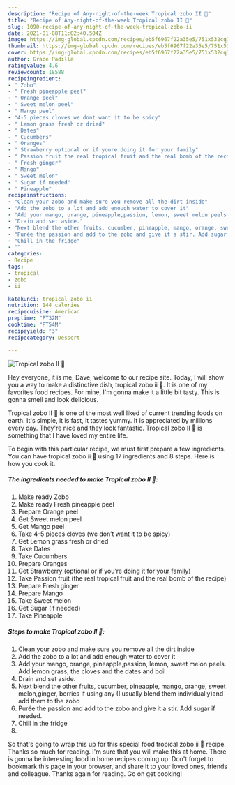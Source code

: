 ```yaml
---
description: "Recipe of Any-night-of-the-week Tropical zobo II 🌴"
title: "Recipe of Any-night-of-the-week Tropical zobo II 🌴"
slug: 1090-recipe-of-any-night-of-the-week-tropical-zobo-ii
date: 2021-01-08T11:02:40.504Z
image: https://img-global.cpcdn.com/recipes/eb5f6967f22a35e5/751x532cq70/tropical-zobo-ii-🌴-recipe-main-photo.jpg
thumbnail: https://img-global.cpcdn.com/recipes/eb5f6967f22a35e5/751x532cq70/tropical-zobo-ii-🌴-recipe-main-photo.jpg
cover: https://img-global.cpcdn.com/recipes/eb5f6967f22a35e5/751x532cq70/tropical-zobo-ii-🌴-recipe-main-photo.jpg
author: Grace Padilla
ratingvalue: 4.6
reviewcount: 18588
recipeingredient:
- " Zobo"
- " Fresh pineapple peel"
- " Orange peel"
- " Sweet melon peel"
- " Mango peel"
- "4-5 pieces cloves we dont want it to be spicy"
- " Lemon grass fresh or dried"
- " Dates"
- " Cucumbers"
- " Oranges"
- " Strawberry optional or if youre doing it for your family"
- " Passion fruit the real tropical fruit and the real bomb of the recipe"
- " Fresh ginger"
- " Mango"
- " Sweet melon"
- " Sugar if needed"
- " Pineapple"
recipeinstructions:
- "Clean your zobo and make sure you remove all the dirt inside"
- "Add the zobo to a lot and add enough water to cover it"
- "Add your mango, orange, pineapple,passion, lemon, sweet melon peels. Add lemon grass, the cloves and the dates and boil"
- "Drain and set aside."
- "Next blend the other fruits, cucumber, pineapple, mango, orange, sweet melon,ginger, berries if using any (I usually blend them individually)and add them to the zobo"
- "Purée the passion and add to the zobo and give it a stir. Add sugar if needed."
- "Chill in the fridge"
- ""
categories:
- Recipe
tags:
- tropical
- zobo
- ii

katakunci: tropical zobo ii 
nutrition: 144 calories
recipecuisine: American
preptime: "PT32M"
cooktime: "PT54M"
recipeyield: "3"
recipecategory: Dessert

---
```



![Tropical zobo II 🌴](https://img-global.cpcdn.com/recipes/eb5f6967f22a35e5/751x532cq70/tropical-zobo-ii-🌴-recipe-main-photo.jpg)

Hey everyone, it is me, Dave, welcome to our recipe site. Today, I will show you a way to make a distinctive dish, tropical zobo ii 🌴. It is one of my favorites food recipes. For mine, I'm gonna make it a little bit tasty. This is gonna smell and look delicious.

Tropical zobo II 🌴 is one of the most well liked of current trending foods on earth. It's simple, it is fast, it tastes yummy. It is appreciated by millions every day. They're nice and they look fantastic. Tropical zobo II 🌴 is something that I have loved my entire life.




To begin with this particular recipe, we must first prepare a few ingredients. You can have tropical zobo ii 🌴 using 17 ingredients and 8 steps. Here is how you cook it.

<!--inarticleads1-->

##### The ingredients needed to make Tropical zobo II 🌴:

1. Make ready  Zobo
1. Make ready  Fresh pineapple peel
1. Prepare  Orange peel
1. Get  Sweet melon peel
1. Get  Mango peel
1. Take 4-5 pieces cloves (we don’t want it to be spicy)
1. Get  Lemon grass fresh or dried
1. Take  Dates
1. Take  Cucumbers
1. Prepare  Oranges
1. Get  Strawberry (optional or if you’re doing it for your family)
1. Take  Passion fruit (the real tropical fruit and the real bomb of the recipe)
1. Prepare  Fresh ginger
1. Prepare  Mango
1. Take  Sweet melon
1. Get  Sugar (if needed)
1. Take  Pineapple




<!--inarticleads2-->

##### Steps to make Tropical zobo II 🌴:

1. Clean your zobo and make sure you remove all the dirt inside
1. Add the zobo to a lot and add enough water to cover it
1. Add your mango, orange, pineapple,passion, lemon, sweet melon peels. Add lemon grass, the cloves and the dates and boil
1. Drain and set aside.
1. Next blend the other fruits, cucumber, pineapple, mango, orange, sweet melon,ginger, berries if using any (I usually blend them individually)and add them to the zobo
1. Purée the passion and add to the zobo and give it a stir. Add sugar if needed.
1. Chill in the fridge
1. 




So that's going to wrap this up for this special food tropical zobo ii 🌴 recipe. Thanks so much for reading. I'm sure that you will make this at home. There is gonna be interesting food in home recipes coming up. Don't forget to bookmark this page in your browser, and share it to your loved ones, friends and colleague. Thanks again for reading. Go on get cooking!
